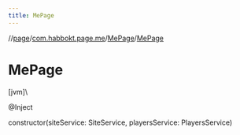 ```yaml
---
title: MePage
---
```

//[page](../../../index.html)/[com.habbokt.page.me](../index.html)/[MePage](index.html)/[MePage](-me-page.html)



# MePage



[jvm]\




@Inject



constructor(siteService: SiteService, playersService: PlayersService)




